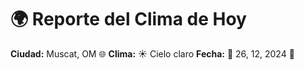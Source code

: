 # 🌍 Reporte del Clima de Hoy

**Ciudad:** Muscat, OM 🌐
**Clima:** ☀️ Cielo claro
**Fecha:** 📅 26, 12, 2024 🚀
